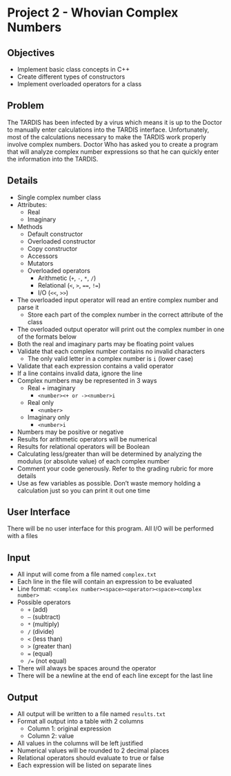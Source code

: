 # Project 2 - Whovian Complex Numbers
## Objectives
* Implement basic class concepts in C++
* Create different types of constructors
* Implement overloaded operators for a class

## Problem
The TARDIS has been infected by a virus which means it is up to the Doctor to manually enter calculations into the TARDIS interface. Unfortunately, most of the calculations necessary to make the TARDIS work properly involve complex numbers. Doctor Who has asked you to create a program that will analyze complex number expressions so that he can quickly enter the information into the TARDIS.

## Details
* Single complex number class
* Attributes:
  * Real
  * Imaginary
* Methods
  * Default constructor
  * Overloaded constructor
  * Copy constructor
  * Accessors
  * Mutators
  * Overloaded operators
    * Arithmetic (`+`, `-`, `*`, `/`)
    * Relational (`<`, `>`, `==`, `!=`)
    * I/O (`<<`, `>>`)
* The overloaded input operator will read an entire complex number and parse it
  * Store each part of the complex number in the correct attribute of the class
* The overloaded output operator will print out the complex number in one of the formats below
* Both the real and imaginary parts may be floating point values
* Validate that each complex number contains no invalid characters
  * The only valid letter in a complex number is `i` (lower case)
* Validate that each expression contains a valid operator
* If a line contains invalid data, ignore the line
* Complex numbers may be represented in 3 ways
  * Real + imaginary
    * `<number><+ or -><number>i`
  * Real only
    * `<number>`
  * Imaginary only
    * `<number>i`
* Numbers may be positive or negative
* Results for arithmetic operators will be numerical
* Results for relational operators will be Boolean
* Calculating less/greater than will be determined by analyzing the modulus (or absolute value) of
each complex number
* Comment your code generously. Refer to the grading rubric for more details
* Use as few variables as possible. Don’t waste memory holding a calculation just so you can print
it out one time

## User Interface
There will be no user interface for this program. All I/O will be performed with a files

## Input
* All input will come from a file named `complex.txt`
* Each line in the file will contain an expression to be evaluated
* Line format: `<complex number><space><operator><space><complex number>`
* Possible operators
  * `+` (add)
  * `–` (subtract)
  * `*` (multiply)
  * `/` (divide)
  * `<` (less than)
  * `>` (greater than)
  * `=` (equal)
  * `/=` (not equal)
* There will always be spaces around the operator
* There will be a newline at the end of each line except for the last line

## Output
* All output will be written to a file named `results.txt`
* Format all output into a table with 2 columns
  * Column 1: original expression
  * Column 2: value
* All values in the columns will be left justified
* Numerical values will be rounded to 2 decimal places
* Relational operators should evaluate to true or false
* Each expression will be listed on separate lines
